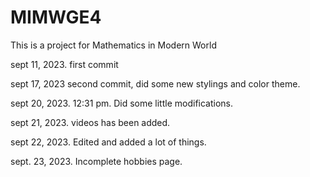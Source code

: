 # MIMWGE4

This is a project for Mathematics in Modern World

sept 11, 2023. first commit

sept 17, 2023 second commit, did some new stylings and color theme. 

sept 20, 2023. 12:31 pm. Did some little modifications.

sept 21, 2023. videos has been added.

sept 22, 2023. Edited and added a lot of things.

sept. 23, 2023. Incomplete hobbies page.